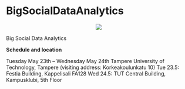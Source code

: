 # BigSocialDataAnalytics

<p align="center">
  <img src="http://inforte.jyu.fi/++theme++inforte_2014/img/logo.jpg"/>
</p>

Big Social Data Analytics

<strong>Schedule and location</strong>
<p>
Tuesday May 23th –  Wednesday May 24th    
Tampere University of Technology, Tampere (visiting address: Korkeakoulunkatu 10)  
Tue 23.5: Festia Building, Kappelisali FA128  
Wed 24.5: TUT Central Building, Kampusklubi, 5th Floor
</p>
